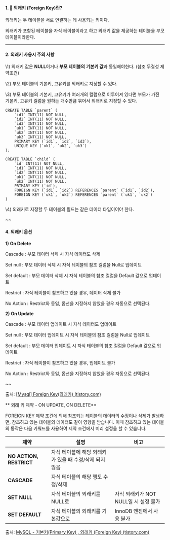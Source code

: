 #### 1. 🔑 외래키 (Foreign Key)란?

외래키는 두 테이블을 서로 연결하는 데 사용되는 키이다.

외래키가 포함된 테이블을 자식 테이블이라고 하고 외래키 값을 제공하는 테이블을 부모 테이블이라한다.

------

#### 2. 외래키 사용시 주의 사항

\1) 외래키 값은 **NULL**이거나 **부모 테이블의** **기본키 값**과 동일해야한다. (참조 무결성 제약조건)

\2) 부모 테이블의 기본키, 고유키를 외래키로 지정할 수 있다.

\3) 부모 테이블의 기본키, 고유키가 여러개의 컬럼으로 이루어져 있다면 부모가 가진 기본키, 고유키 컬럼을 원하는 개수만큼 묶어서 외래키로 지정할 수 있다. 

```
CREATE TABLE `parent` (
	`id1` INT(11) NOT NULL,
	`id2` INT(11) NOT NULL,
	`id3` INT(11) NOT NULL,
	`uk1` INT(11) NOT NULL,
	`uk2` INT(11) NOT NULL,
	`uk3` INT(11) NOT NULL,
	PRIMARY KEY (`id1`, `id2`, `id3`),
	UNIQUE KEY (`uk1`, `uk2`, `uk3`)
);

CREATE TABLE `child` (
	`id` INT(11) NOT NULL,
	`id1` INT(11) NOT NULL,
	`id2` INT(11) NOT NULL,
	`uk1` INT(11) NOT NULL,
	`uk2` INT(11) NOT NULL,
	PRIMARY KEY (`id`),
	FOREIGN KEY (`id1`, `id2`) REFERENCES `parent` (`id1`, `id2`),
	FOREIGN KEY (`uk1`, `uk2`) REFERENCES `parent` (`uk1`, `uk2`)
)
```

\4) 외래키로 지정할 두 테이블의 필드는 같은 데이터 타입이어야 한다.

~~

#### 4. 외래키 옵션

**1) On Delete**

 Cascade : 부모 데이터 삭제 시 자식 데이터도 삭제 

 Set null : 부모 데이터 삭제 시 자식 테이블의 참조 컬럼을 Null로 업데이트

 Set default : 부모 데이터 삭제 시 자식 테이블의 참조 컬럼을 Default 값으로 업데이트

 Restrict : 자식 테이블이 참조하고 있을 경우, 데이터 삭제 불가

 No Action : Restrict와 동일, 옵션을 지정하지 않았을 경우 자동으로 선택된다.


**2) On Update**

 Cascade : 부모 데이터 업데이트 시 자식 데이터도 업데이트 

 Set null : 부모 데이터 업데이트 시 자식 테이블의 참조 컬럼을 Null로 업데이트

 Set default : 부모 데이터 업데이트 시 자식 테이블의 참조 컬럼을 Default 값으로 업데이트

 Restrict : 자식 테이블이 참조하고 있을 경우, 업데이트 불가

 No Action : Restrict와 동일, 옵션을 지정하지 않았을 경우 자동으로 선택된다.

~~



출처: [[Mysql\] Foreign Key(외래키) (tistory.com)](https://bamdule.tistory.com/45)





**
외래 키 제약 - ON UPDATE, ON DELETE**

 

 FOREIGN KEY 제약 조건에 의해 참조되는 테이블의 데이터의 수정이나 삭제가 발생하면, 참조하고 있는 테이블의 데이터도 같이 영향을 받습니다. 이때 참조하고 있는 테이블의 동작은 다음 키워드를 사용하여 제약 조건에서 미리 설정을 할 수 있습니다.

 

| **제약**                | **설명**                                                | **비고**                              |
| ----------------------- | ------------------------------------------------------- | ------------------------------------- |
| **NO ACTION, RESTRICT** | 자식 테이블에 해당 외래키가 있을 때 수정/삭제 되지 않음 |                                       |
| **CASCADE**             | 자식 테이블의 해당 행도 수정/삭제                       |                                       |
| **SET NULL**            | 자식 테이블의 외래키를 NULL로                           | 자식 외래키가 NOT NULL일 시 설정 불가 |
| **SET DEFAULT**         | 자식 테이블의 외래키를 기본값으로                       | InnoDB 엔진에서 사용 불가             |



출처: [MySQL - 기본키(Primary Key) , 외래키 (Foreign Key) (tistory.com)](https://dding9code.tistory.com/78)